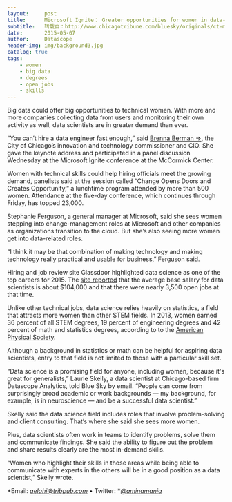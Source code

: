 ```yaml
---
layout:     post
title:      Microsoft Ignite： Greater opportunities for women in data-related jobs
subtitle:   转载自：http://www.chicagotribune.com/bluesky/originals/ct-microsoft-ignite-women-big-data-bsi-20150507-story.html
date:       2015-05-07
author:     Datascope
header-img: img/background3.jpg
catalog: true
tags:
    - women
    - big data
    - degrees
    - open jobs
    - skills
---
```


Big data could offer big opportunities to technical women. With more and more companies collecting data from users and monitoring their own activity as well, data scientists are in greater demand than ever.

“You can’t hire a data engineer fast enough,” said [Brenna Berman ⇒](http://chicago.blueskyinnovation.com/vault/network/berman-brenna), the City of Chicago’s innovation and technology commissioner and CIO. She gave the keynote address and participated in a panel discussion Wednesday at the Microsoft Ignite conference at the McCormick Center.



Women with technical skills could help hiring officials meet the growing demand, panelists said at the session called “Change Opens Doors and Creates Opportunity,” a lunchtime program attended by more than 500 women. Attendance at the five-day conference, which continues through Friday, has topped 23,000.

Stephanie Ferguson, a general manager at Microsoft, said she sees women stepping into change-management roles at Microsoft and other companies as organizations transition to the cloud. But she’s also seeing more women get into data-related roles.



“I think it may be that combination of making technology and making technology really practical and usable for business,” Ferguson said.

Hiring and job review site Glassdoor highlighted data science as one of the top careers for 2015. The [site reported](http://www.glassdoor.com/blog/jobs-america) that the average base salary for data scientists is about $104,000 and that there were nearly 3,500 open jobs at that time.

Unlike other technical jobs, data science relies heavily on statistics, a field that attracts more women than other STEM fields. In 2013, women earned 36 percent of all STEM degrees, 19 percent of engineering degrees and 42 percent of math and statistics degrees, according to to the [American Physical Society](http://www.aps.org/programs/education/statistics/womenmajors.cfm).

Although a background in statistics or math can be helpful for aspiring data scientists, entry to that field is not limited to those with a particular skill set.

“Data science is a promising field for anyone, including women, because it's great for generalists,” Laurie Skelly, a data scientist at Chicago-based firm Datascope Analytics, told Blue Sky by email. “People can come from surprisingly broad academic or work backgrounds — my background, for example, is in neuroscience — and be a successful data scientist.”

Skelly said the data science field includes roles that involve problem-solving and client consulting. That’s where she said she sees more women.

Plus, data scientists often work in teams to identify problems, solve them and communicate findings. She said the ability to figure out the problem and share results clearly are the most in-demand skills.

“Women who highlight their skills in those areas while being able to communicate with experts in the others will be in a good position as a data scientist,” Skelly wrote.

*Email: *[*aelahi@tribpub.com*](mailto:aelahi@tribpub.com)* • Twitter: *[*@aminamania*](https://twitter.com/aminamania)
